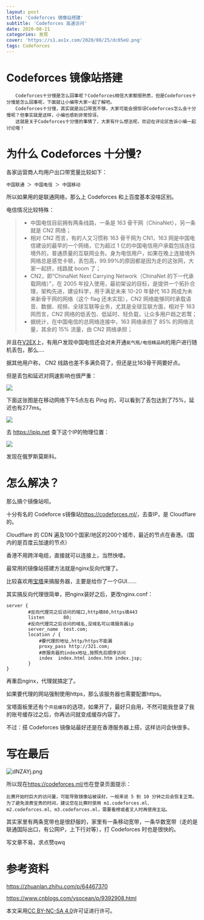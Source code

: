 ```yaml
---
layout: post
title: 'Codeforces 镜像站搭建'
subtitle: 'Codeforces 高速访问'
date: 2020-08-21
categories: 发现
cover: 'https://s1.ax1x.com/2020/08/25/dc05eU.png'
tags: Codeforces
---
```


# Codeforces 镜像站搭建

```
　　Codeforces十分慢是怎么回事呢？Codeforces相信大家都很熟悉，但是Codeforces十分慢是怎么回事呢，下面就让小编带大家一起了解吧。
　　Codeforces十分慢，其实就是出口带宽不够，大家可能会很惊讶Codeforces怎么会十分慢呢？但事实就是这样，小编也感到非常惊讶。
　　这就是关于Codeforces十分慢的事情了，大家有什么想法呢，欢迎在评论区告诉小编一起讨论哦！
```

# 为什么 Codeforces 十分慢?

各家运营商人均用户出口带宽量比较如下：

```
中国联通 ＞ 中国电信 ＞ 中国移动
```

所以如果用的是联通网络，那么上 Codeforces 和上百度基本没啥区别。



电信情况比较特殊：

> - 中国电信目前拥有两条线路，一条是 163 骨干网（ChinaNet），另一条就是 CN2 网络；
> - 相对 CN2 而言，有的人又习惯称 163 骨干网为 CN1，163 网是中国电信建设的最早的一个网络，它为超过 1 亿的中国电信用户承载包括连往境外的，普通质量的互联网业务。身为电信用户，如果在晚上连接境外网络总是感觉卡顿，丢包高，99.99%的原因都是因为走的这张网，大家一起挤，线路就 boom 了；
> - CN2，即“ChinaNet Next Carrying Network（ChinaNet 的下一代承载网络）”，在 2005 年投入使用，最初架设的目标，是提供一个拓扑合理，架构先进，建设科学，用于满足未来 10-20 年替代 163 网成为未来新骨干网的网络（这个 flag 还未实现），CN2 网络能够同时承载语音、数据、视频、全球互联等业务，尤其是全球互联方面，相对于 163 网而言，CN2 网络的低丢包、低延时、轻负载，让众多用户趋之若鹜；
> - 据统计，在中国电信的总网络连接中，163 网络承担了 85% 的网络流量，其余的 15% 流量，由 CN2 网络承担；

并且在[V2EX](https://www.v2ex.com/)上，有用户发现中国电信还会对未开通`氮气瓶/电信精品网`的用户进行随机丢包，那么....

据其他用户称， CN2 线路也差不多满负荷了，但还是比163骨干网要好点。

但是丢包和延迟对网速影响也很严重：    

![](https://s1.ax1x.com/2020/08/21/dNPcZj.png)

下面这张图是在移动网络下午5点左右 Ping 的，可以看到了丢包达到了75%，延迟也有277ms。

![](https://s1.ax1x.com/2020/08/21/dNpjW8.png)

去 <https://ipip.net> 查下这个IP的物理位置：

![](https://s1.ax1x.com/2020/08/21/dNi61K.png)

发现在俄罗斯莫斯科。



# 怎么解决？

那么搞个镜像站呗。

十分有名的 Codeforce s镜像站<https://codeforces.ml/>，去查IP，是 Cloudflare 的。

Cloudflare 的 CDN 遍及100个国家/地区的200个城市，最近的节点在香港。（国内的是百度云加速的节点）

香港不用跨洋电缆，直接就可以连接上，当然快喽。



最常用的镜像站搭建方法就是nginx反向代理了。



比较喜欢用[宝塔](https://bt.cn)来搞服务器，主要是给你了一个GUI……



其实搞反向代理很简单，把nginx装好之后，更改nginx.conf：

```
server {
		#反向代理完之后访问的端口,http填80,https填443
        listen       80;
        #反向代理完之后访问的域名,没域名可以填服务器ip
        server_name  test.com;
		location / {
			#要代理的地址,http/https不能漏
            proxy_pass http://321.com;
            #原服务器的index地址,按照先后顺序访问
            index  index.html index.htm index.jsp;
        }
}
```

再重启nginx，代理就搞定了。

如果要代理的网站强制使用https，那么该服务器也需要配置https。



宝塔面板里还有个`开启缓存`的选项，如果开了，最好只自用，不然可能我登录了我的账号缓存过之后，你再访问就变成缓存内容了。

不过：搭 Codeforces 镜像站最好还是在香港服务器上搭，这样访问会快很多。

# 写在最后

![dNZAYj.png](https://s1.ax1x.com/2020/08/21/dNZAYj.png)

所以现在<https://codeforces.ml/>也在登录页面提示：

```
比赛开始时巨大的访问量，可能导致镜像站被误封，一般来说 5 到 10 分钟之后会恢复正常。
为了避免浪费宝贵的时间，建议您在比赛时使用 m1.codeforces.ml、m2.codeforces.ml、m3.codeforces.ml，需要看榜或者叉人时再使用主站。
```



其实家里有两条宽带也是很舒服的，家里有一条移动宽带，一条华数宽带（走的是联通国际出口，有公网IP，上下行对等），打 Codeforces 时也是很快的。

写文章不易，求点赞qwq

# 参考资料

<https://zhuanlan.zhihu.com/p/64467370>

<https://www.cnblogs.com/ysocean/p/9392908.html>



本文采用[CC BY-NC-SA 4.0](http://creativecommons.org/licenses/by-nc-sa/4.0/)许可证进行许可。